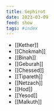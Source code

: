 ```yaml
---
title: Sephirot
date: 2023-03-09
feed: show
tags: #index 
---
```


- [[Kether]]
- [[Chokmah]]
- [[Binah]]
- [[Geburah]]
- [[Chessed]]
- [[Tipareth]]
- [[Netzach]]
- [[Hod]]
- [[Yesod]]
- [[Malkuth]]